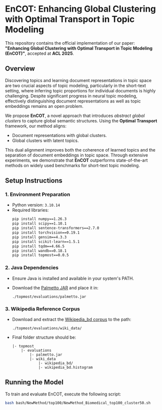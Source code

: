 # EnCOT: Enhancing Global Clustering with Optimal Transport in Topic Modeling

This repository contains the official implementation of our paper:  
**"Enhancing Global Clustering with Optimal Transport in Topic Modeling (EnCOT)"**, accepted at **ACL 2025**.

## Overview

Discovering topics and learning document representations in topic space are two crucial aspects of topic modeling, particularly in the short-text setting, where inferring topic proportions for individual documents is highly challenging. Despite significant progress in neural topic modeling, effectively distinguishing document representations as well as topic embeddings remains an open problem.

We propose **EnCOT**, a novel approach that introduces *abstract global clusters* to capture global semantic structures. Using the **Optimal Transport** framework, our method aligns:
- Document representations with global clusters.
- Global clusters with latent topics.

This dual alignment improves both the coherence of learned topics and the separation of document embeddings in topic space. Through extensive experiments, we demonstrate that **EnCOT** outperforms state-of-the-art methods on widely used benchmarks for short-text topic modeling.

## Setup Instructions

### 1. Environment Preparation

- Python version: `3.10.14`
- Required libraries:
    ```bash
    pip install numpy==1.26.3
    pip install scipy==1.10.1
    pip install sentence-transformers==2.7.0
    pip install torchvision==0.19.1
    pip install gensim==4.3.3
    pip install scikit-learn==1.5.1
    pip install tqdm==4.66.5
    pip install wandb==0.18.1
    pip install topmost==0.0.5
    ```

### 2. Java Dependencies

- Ensure Java is installed and available in your system's PATH.

- Download the [Palmetto JAR](https://hobbitdata.informatik.uni-leipzig.de/homes/mroeder/palmetto/palmetto-0.1.0-jar-with-dependencies.jar) and place it in:

  ```
  ./topmost/evaluations/palmetto.jar
  ```

### 3. Wikipedia Reference Corpus

- Download and extract the [Wikipedia_bd corpus](https://hobbitdata.informatik.uni-leipzig.de/homes/mroeder/palmetto/Wikipedia_bd.zip) to the path:

  ```
  ./topmost/evaluations/wiki_data/
  ```

- Final folder structure should be:
    ```
    |- topmost
        |- evaluations
            |- palmetto.jar
            |- wiki_data
                |- wikipedia_bd/
                |- wikipedia_bd.histogram
    ```

## Running the Model

To train and evaluate EnCOT, execute the following script:

```bash
bash bash/NewMethod/top100/NewMethod_Biomedical_top100_cluster50.sh
```
